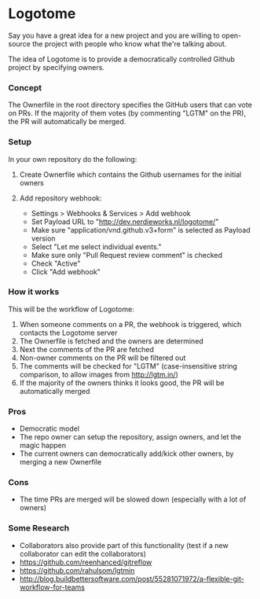 # Logotome

Say you have a great idea for a new project and you are willing to open-source the project with people who know what the're talking about.

The idea of Logotome is to provide a democratically controlled Github project by specifying owners.

### Concept

The Ownerfile in the root directory specifies the GitHub users that can vote on PRs. If the majority of them votes (by commenting "LGTM" on the PR), the PR will automatically be merged.

### Setup

In your own repository do the following:

1. Create Ownerfile which contains the Github usernames for the initial owners
2. Add repository webhook:

	- Settings > Webhooks & Services > Add webhook
	- Set Payload URL to "http://dev.nerdieworks.nl/logotome/"
	- Make sure "application/vnd.github.v3+form" is selected as Payload version
	- Select "Let me select individual events."
	- Make sure only "Pull Request review comment" is checked
	- Check "Active"
	- Click "Add webhook"

### How it works

This will be the workflow of Logotome:

1. When someone comments on a PR, the webhook is triggered, which contacts the Logotome server
2. The Ownerfile is fetched and the owners are determined
3. Next the comments of the PR are fetched
4. Non-owner comments on the PR will be filtered out
5. The comments will be checked for "LGTM" (case-insensitive string comparison, to allow images from http://lgtm.in/)
6. If the majority of the owners thinks it looks good, the PR will be automatically merged

### Pros

- Democratic model
- The repo owner can setup the repository, assign owners, and let the magic happen
- The current owners can democratically add/kick other owners, by merging a new Ownerfile

### Cons

- The time PRs are merged will be slowed down (especially with a lot of owners)

### Some Research

- Collaborators also provide part of this functionality (test if a new collaborator can edit the collaborators)
- https://github.com/reenhanced/gitreflow
- https://github.com/rahulsom/lgtmin
- http://blog.buildbettersoftware.com/post/55281071972/a-flexible-git-workflow-for-teams